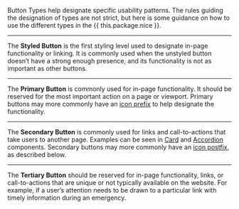 Button Types help designate specific usability patterns. The rules guiding the designation of types are not strict, but here is some guidance on how to use the different types in the {{ this.package.nice }}.

---

The **Styled Button** is the first styling level used to designate in-page functionality or linking. It is commonly used when the unstyled button doesn’t have a strong enough presence, and its functionality is not as important as other buttons.

---

The **Primary Button** is commonly used for in-page functionality. It should be reserved for the most important action on a page or viewport. Primary buttons may more commonly have an [icon prefix](#functional-buttons) to help designate the functionality.

---

The **Secondary Button** is commonly used for links and call-to-actions that take users to another page. Examples can be seen in [Card](card) and [Accordion](accordion) components. Secondary buttons may more commonly have an [icon postfix](#link-buttons), as described below.

---

The **Tertiary Button** should be reserved for in-page functionality, links, or call-to-actions that are unique or not typically available on the website. For example, if a user’s attention needs to be drawn to a particular link with timely information during an emergency.
